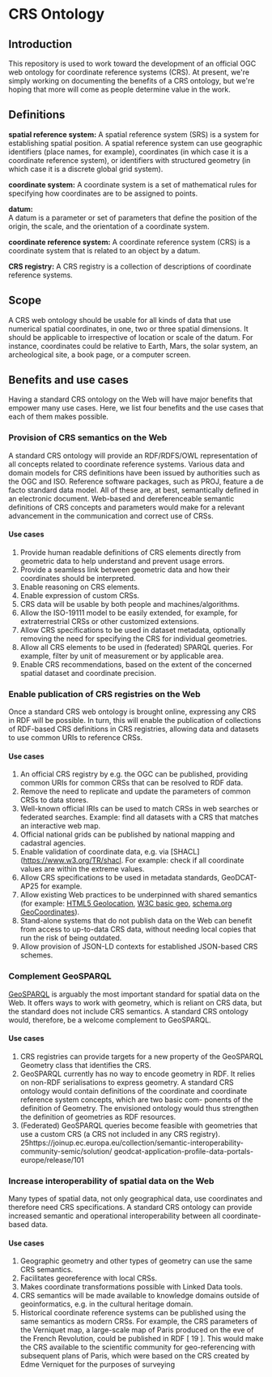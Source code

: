 # CRS Ontology  
     
## Introduction  
This repository is used to work toward the development of an official OGC web ontology for coordinate reference systems (CRS). 
At present, we're simply working on documenting the benefits of a CRS ontology, but we're hoping that more will come as people determine value in the work.

## Definitions     
**spatial reference system:** A spatial reference system (SRS) is a system for establishing spatial position. A spatial reference system can use geographic identifiers (place names, for example), coordinates (in which case it is a coordinate reference system), or identifiers with structured geometry (in which case it is a discrete global grid system). 

**coordinate system:** A coordinate system is a set of mathematical rules for specifying how coordinates are to be assigned to points.

**datum:**     
A datum is a parameter or set of parameters that define the position of the origin, the scale, and the orientation of a coordinate system.

**coordinate reference system:**
A coordinate reference system (CRS) is a coordinate system that is related to an object by a datum.

**CRS registry:** A CRS registry is a collection of descriptions of coordinate reference systems.

## Scope
A CRS web ontology should be usable for all kinds of data that use numerical spatial coordinates, in one, two or three spatial dimensions. It should be applicable to irrespective of location or scale of the datum. For instance, coordinates could be relative to Earth, Mars, the solar system, an archeological site, a book page, or a computer screen. 

## Benefits and use cases
Having a standard CRS ontology on the Web will have major benefits that empower many use
cases. Here, we list four benefits and the use cases that each of them makes possible.

### Provision of CRS semantics on the Web
A standard CRS ontology will provide an RDF/RDFS/OWL representation of all concepts related
to coordinate reference systems. Various data and domain models for CRS definitions have
been issued by authorities such as the OGC and ISO. Reference software packages, such as
PROJ, feature a de facto standard data model. All of these are, at best, semantically defined in
an electronic document. Web-based and dereferenceable semantic definitions of CRS concepts
and parameters would make for a relevant advancement in the communication and correct use
of CRSs.
#### Use cases
1. Provide human readable definitions of CRS elements directly from geometric data to help
understand and prevent usage errors.
2. Provide a seamless link between geometric data and how their coordinates should be
interpreted.
3. Enable reasoning on CRS elements.
4. Enable expression of custom CRSs.
5. CRS data will be usable by both people and machines/algorithms.
6. Allow the ISO-19111 model to be easily extended, for example, for extraterrestrial CRSs
or other customized extensions.
7. Allow CRS specifications to be used in dataset metadata, optionally removing the need
for specifying the CRS for individual geometries.
8. Allow all CRS elements to be used in (federated) SPARQL queries. For example, filter by
unit of measurement or by applicable area.
9. Enable CRS recommendations, based on the extent of the concerned spatial dataset and
coordinate precision.
### Enable publication of CRS registries on the Web
Once a standard CRS web ontology is brought online, expressing any CRS in RDF will be
possible. In turn, this will enable the publication of collections of RDF-based CRS definitions in
CRS registries, allowing data and datasets to use common URIs to reference CRSs.
#### Use cases
1. An official CRS registry by e.g. the OGC can be published, providing common URIs for
common CRSs that can be resolved to RDF data.
2. Remove the need to replicate and update the parameters of common CRSs to data stores.
3. Well-known official IRIs can be used to match CRSs in web searches or federated searches.
Example: find all datasets with a CRS that matches an interactive web map.
4. Official national grids can be published by national mapping and cadastral agencies.
5. Enable validation of coordinate data, e.g. via  [SHACL](https://www.w3.org/TR/shacl. For example: check if all coordinate
values are within the extreme values.
6. Allow CRS specifications to be used in metadata standards, GeoDCAT-AP25 for example.
7. Allow existing Web practices to be underpinned with shared semantics (for example: [HTML5 Geolocation](https://www.w3.org/TR/geolocation/), [W3C basic geo](https://www.w3.org/2003/01/geo/), [schema.org GeoCoordinates](https://schema.org/GeoCoordinates)).
8. Stand-alone systems that do not publish data on the Web can benefit from access to
up-to-data CRS data, without needing local copies that run the risk of being outdated.
9. Allow provision of JSON-LD contexts for established JSON-based CRS schemes.
### Complement GeoSPARQL
[GeoSPARQL](https://www.ogc.org/standard/geosparql/) is arguably the most important standard for spatial data on the Web. It offers
ways to work with geometry, which is reliant on CRS data, but the standard does not include
CRS semantics. A standard CRS ontology would, therefore, be a welcome complement to
GeoSPARQL.
#### Use cases
1. CRS registries can provide targets for a new property of the GeoSPARQL Geometry class
that identifies the CRS.
2. GeoSPARQL currently has no way to encode geometry in RDF. It relies on non-RDF
serialisations to express geometry. A standard CRS ontology would contain definitions of
the coordinate and coordinate reference system concepts, which are two basic com-
ponents of the definition of Geometry. The envisioned ontology would thus strengthen
the definition of geometries as RDF resources.
3. (Federated) GeoSPARQL queries become feasible with geometries that use a custom CRS
(a CRS not included in any CRS registry).
25https://joinup.ec.europa.eu/collection/semantic-interoperability-community-semic/solution/
geodcat-application-profile-data-portals-europe/release/101
### Increase interoperability of spatial data on the Web
Many types of spatial data, not only geographical data, use coordinates and therefore need
CRS specifications. A standard CRS ontology can provide increased semantic and operational
interoperability between all coordinate-based data.
#### Use cases
1. Geographic geometry and other types of geometry can use the same CRS semantics.
2. Facilitates georeference with local CRSs.
3. Makes coordinate transformations possible with Linked Data tools.
4. CRS semantics will be made available to knowledge domains outside of geoinformatics,
e.g. in the cultural heritage domain.
5. Historical coordinate reference systems can be published using the same semantics as
modern CRSs. For example, the CRS parameters of the Verniquet map, a large-scale map
of Paris produced on the eve of the French Revolution, could be published in RDF [ 19 ].
This would make the CRS available to the scientific community for geo-referencing with
subsequent plans of Paris, which were based on the CRS created by Edme Verniquet for
the purposes of surveying

